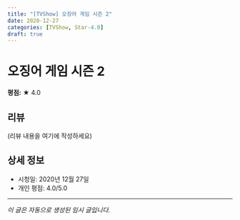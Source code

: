 ```yaml
---
title: "[TVShow] 오징어 게임 시즌 2"
date: 2020-12-27
categories: [TVShow, Star-4.0]
draft: true
---
```


# 오징어 게임 시즌 2

**평점:** ★ 4.0

## 리뷰

(리뷰 내용을 여기에 작성하세요)

## 상세 정보

- 시청일: 2020년 12월 27일
- 개인 평점: 4.0/5.0

---

*이 글은 자동으로 생성된 임시 글입니다.*
